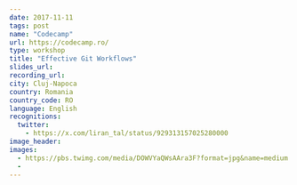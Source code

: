 ```yaml
---
date: 2017-11-11
tags: post
name: "Codecamp"
url: https://codecamp.ro/
type: workshop
title: "Effective Git Workflows"
slides_url:
recording_url: 
city: Cluj-Napoca
country: Romania
country_code: RO
language: English
recognitions:
  twitter:
    - https://x.com/liran_tal/status/929313157025280000
image_header: 
images:
  - https://pbs.twimg.com/media/DOWVYaQWsAAra3F?format=jpg&name=medium
  - 
---
```

